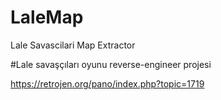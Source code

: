# LaleMap
Lale Savascilari Map Extractor


#Lale savaşçıları oyunu reverse-engineer projesi

https://retrojen.org/pano/index.php?topic=1719
